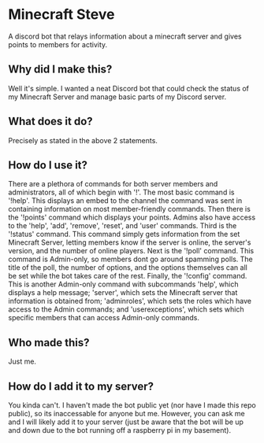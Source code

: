 # Minecraft Steve

 A discord bot that relays information about a minecraft server and gives points to members for activity.

## Why did I make this?

 Well it's simple. I wanted a neat Discord bot that could check the status of my Minecraft Server and manage basic parts of my Discord server.

## What does it do?

 Precisely as stated in the above 2 statements.

## How do I use it?

 There are a plethora of commands for both server members and administrators, all of which begin with '!'.
 The most basic command is '!help'. This displays an embed to the channel the command was sent in containing information on most member-friendly commands.
 Then there is the '!points' command which displays your points. Admins also have access to the 'help', 'add', 'remove', 'reset', and 'user' commands.
 Third is the '!status' command. This command simply gets information from the set Minecraft Server, letting members know if the server is online, the server's version, and the number of online players.
 Next is the '!poll' command. This command is Admin-only, so members dont go around spamming polls. The title of the poll, the number of options, and the options themselves can all be set while the bot takes care of the rest.
 Finally, the '!config' command. This is another Admin-only command with subcommands 'help', which displays a help message; 'server', which sets the Minecraft server that information is obtained from; 'adminroles', which sets the roles which have access to the Admin commands; and 'userexceptions', which sets which specific members that can access Admin-only commands.

## Who made this?

 Just me.

## How do I add it to my server?

 You kinda can't. I haven't made the bot public yet (nor have I made this repo public), so its inaccessable for anyone but me. However, you can ask me and I will likely add it to your server (just be aware that the bot will be up and down due to the bot running off a raspberry pi in my basement).
